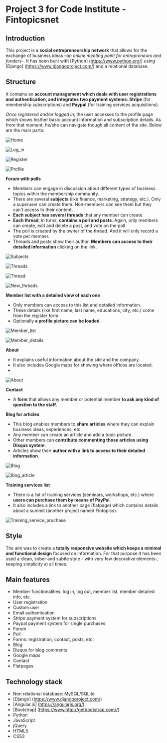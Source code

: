 # Project 3 for Code Institute - Fintopicsnet
## Introduction

This project is a **social entrepreneurship network** that allows for the exchange of business ideas –*an online meeting point for entrepreneurs and funders*-. It has been built with [Python] (https://www.python.org/) using [Django] (https://www.djangoproject.com/) and a relational database. 

## Structure

It contains an **account management which deals with user registrations and authentication, and integrates two payment systems**: **Stripe** (for membership subscriptions) and **Paypal** (for training services acquisitions). 

*Once registered and/or logged in*, the user accesses to the profile page which shows his/her basic account information and subscription details. As from that moment, he/she can navigate though all content of the site. Below are the main parts:

![Home](https://github.com/abmist/we_are_social_network/blob/master/static/images/README_screenshots/project_3_home.jpg)

![Log_in](https://github.com/abmist/we_are_social_network/blob/master/static/images/README_screenshots/project_3_log_in.jpg)

![Register](https://github.com/abmist/we_are_social_network/blob/master/static/images/README_screenshots/project_3_register.jpg)

![Profile](https://github.com/abmist/we_are_social_network/blob/master/static/images/README_screenshots/project_3_profile.jpg)

**Forum with polls**
* Members can engage in discussion about different types of business topics within the membership community.
* There are several **subjects** (like finance, marketing, strategy, etc.). Only a superuser can create them. Non-members can see them but they can’t access to their content.
* **Each subject has several threads** that any member can create. 
* **Each thread**, in turns, **contains a poll and posts**. Again, only members can create, edit and delete a post, and vote on the poll.
* The poll is created by the owner of the thread. And it will only record a vote per member.
* Threads and posts show their author. **Members can access to their detailed information** clicking on the link. 

![Subjects](https://github.com/abmist/we_are_social_network/blob/master/static/images/README_screenshots/project_3_forum_subjects.jpg)

![Threads](https://github.com/abmist/we_are_social_network/blob/master/static/images/README_screenshots/project_3_forum_threads.jpg)

![Thread](https://github.com/abmist/we_are_social_network/blob/master/static/images/README_screenshots/project_3_forum_thread_and_posts.jpg)

![New_threads](https://github.com/abmist/we_are_social_network/blob/master/static/images/README_screenshots/project_3_forum_new_thread.jpg)

**Member list with a detailed view of each one**
* Only members can access to this list and detailed information.
* These details (like first name, last name, educations, city, etc.) come from the register form. 
* Optionally **a profile picture can be loaded**. 

![Member_list](https://github.com/abmist/we_are_social_network/blob/master/static/images/README_screenshots/project_3_member_list.jpg)

![Member_details](https://github.com/abmist/we_are_social_network/blob/master/static/images/README_screenshots/project_3_member_details.jpg)

**About**
* It explains useful information about the site and the company.
* It also includes Google maps for showing where offices are located. 
* 
![About](https://github.com/abmist/we_are_social_network/blob/master/static/images/README_screenshots/project_3_about.jpg)

**Contact**
* A **form** that allows any member or potential member **to ask any kind of question to the staff**. 

**Blog for articles**
* This blog enables members to **share articles** where they can explain business ideas, experiences, etc.
* Any member can create an article and add a topic picture.
* Other members can **contribute commenting those articles using Disqus system**.
* Articles show their **author with a link to access to their detailed information**.

![Blog](https://github.com/abmist/we_are_social_network/blob/master/static/images/README_screenshots/project_3_blog.jpg)

![Blog_article](https://github.com/abmist/we_are_social_network/blob/master/static/images/README_screenshots/project_3_blog_article.jpg)

**Training services list** 
* There is a list of training services (seminars, workshops, etc.) where **users can purchase them by means of PayPal**. 
* It also includes a link to another page (flatpage) which contains details about a summit (another project named Fintopics).  

![Training_service_pruchase](https://github.com/abmist/we_are_social_network/blob/master/static/images/README_screenshots/project_3_training_service_purchase.jpg)

## Style
The aim was to create a **totally responsive website which keeps a minimal and functional design** focused on information. For that purpose it has been used a clean, sober and subtle style - with very few decorative elements-, keeping simplicity at all times. 

## Main features
* Member functionalities: log in, log out, member list, member detailed info, etc.
* User registration
* Custom user 
* Email authentication
* Stripe payment system for subscriptions
* Paypal payment system for single purchases
* Forum 
* Poll
* Forms: registration, contact, posts, etc.
* Blog
* Disqus for blog comments
* Google maps
* Contact
* Flatpages

## Technology stack
* Non relational database: MySQL/SQLite
* [Django] (https://www.djangoproject.com/)
* [Angular.js] (https://angularjs.org/)
* [Bootstrap] (https://www.http://getbootstrap.com//)
* Python
* JavaScript
* jQuery
* HTML5
* CSS3
